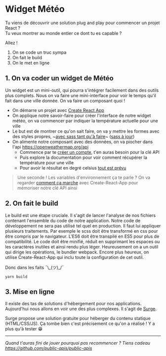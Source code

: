 # Widget Météo 

Tu viens de découvrir une solution plug and play pour commencer un projet React ?  
Tu veux montrer au monde entier ce dont tu es capable ?

Allez !

1. On se code un truc sympa
2. On fait le build
3. On le met en ligne

## 1. On va coder un widget de Météo

Un widget est un mini-outil, qui pourra s'intégrer facilement dans des outils plus complets. Nous on va faire une mini-interface pour voir le temps qu'il fait dans une ville donnée. On va faire un composant quoi !

- On démarre un projet avec [Create React App](https://create-react-app.dev/docs/getting-started/)
- On applique notre savoir-faire pour créer l'interface de notre widget météo, on va commencer par indiquer la température actuelle pour une ville
- Le but est de montrer ce qu'on sait faire, on va y mettre les formes avec des styles propres, ~[avec sass tant qu'à faire](https://create-react-app.dev/docs/adding-a-sass-stylesheet/)~ ([sass à jour](https://www.npmjs.com/package/sass))
- On alimente notre composant avec des données, on va piocher dans l'api https://openweathermap.org/api
  - Commence par te [créer un compte](https://home.openweathermap.org/users/sign_up), t'en auras besoin pour la clé API
  - Puis explore la documentation pour voir comment récupérer la température pour une ville
  - Pour avoir le résultat en degré celsius [tout est prévu](https://openweathermap.org/current#data)

> Une seconde ! Les variables d'environnement ça te parle ? On va regarder [comment ça marche](https://create-react-app.dev/docs/adding-custom-environment-variables/) avec Create-React-App pour mémoriser notre clé API ainsi

## 2. On fait le build

Le build est une étape cruciale. Il s'agit de lancer l'analyse de nos fichiers contenant l'ensemble du code de notre application. Notre code de développement ne sera pas utilisé tel quel en production. Il faut lui appliquer plusieurs traitements. Par exemple le scss doit être transformé en css pour être compris par le navigateur. L'ES6 doit être transpilé en ES5 pour plus de compatibilité. Le code doit être minifié, réduit en supprimant les espaces ou les caractères inutiles et ainsi rendu plus léger. Heureusement on a un outil qui dirige les opérations, le bundler webpack. Encore plus heureux, on utilise Create-React-App qui inclu toute la configuration de cet outil.

Donc dans les faits  ¯\\\_(ツ)\_/¯
```
yarn build
```


## 3. Mise en ligne

Il existe des tas de solutions d'hébergement pour nos applications. Aujourd'hui nous allons en voir une des plus complexes. Il s'agit de [Surge](https://surge.sh/).

Surge propose une solution gratuite pour héberger du contenu statique (HTML/CSS/JS). Ça tombe bien c'est précisement ce qu'on a réalisé ! Y a plus qu'à tester 😁

---

_Quand t'auras fini de jouer pourquoi pas recommencer ? Tiens cadeau https://github.com/public-apis/public-apis_
